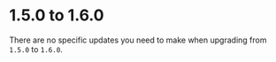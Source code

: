 # 1.5.0 to 1.6.0

There are no specific updates you need to make when upgrading from `1.5.0` to `1.6.0`.
